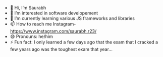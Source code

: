 - 👋 Hi, I’m Saurabh
- 👀 I’m interested in software developement
- 🌱 I’m currently learning various JS frameworks and libraries
- 📫 How to reach me Instagram- https://www.instagram.com/saurabh.r23/
- 😄 Pronouns: he/him
- ⚡ Fun fact: I only learned a few days ago that the exam that I cracked a few years ago was the toughest exam that year...

<!---
Saurabhrajmane-23/Saurabhrajmane-23 is a ✨ special ✨ repository because its `README.md` (this file) appears on your GitHub profile.
You can click the Preview link to take a look at your changes.
--->
